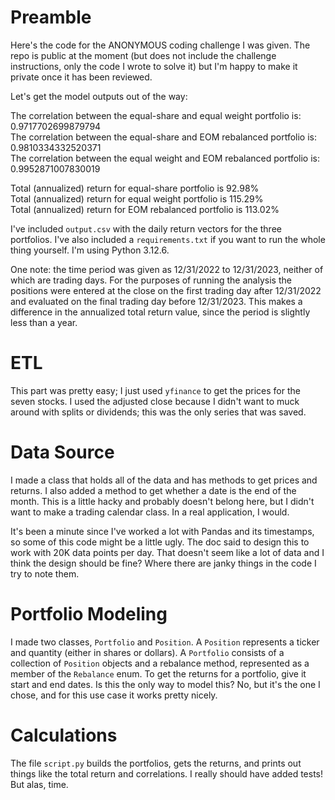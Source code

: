# Preamble

Here's the code for the ANONYMOUS coding challenge I was given.  The repo is public at the moment (but does not include the challenge instructions, only the code I wrote to solve it) but I'm happy to make it private once it has been reviewed.

Let's get the model outputs out of the way:

The correlation between the equal-share and equal weight portfolio is: 0.9717702699879794 \
The correlation between the equal-share and EOM rebalanced portfolio is: 0.9810334332520371 \
The correlation between the equal weight and EOM rebalanced portfolio is: 0.9952871007830019 

Total (annualized) return for equal-share portfolio is 92.98% \
Total (annualized) return for equal weight portfolio is 115.29% \
Total (annualized) return for EOM rebalanced portfolio is 113.02% 

I've included `output.csv` with the daily return vectors for the three portfolios.  I've also included a `requirements.txt` if you want to run the whole thing yourself.  I'm using Python 3.12.6.

One note: the time period was given as 12/31/2022 to 12/31/2023, neither of which are trading days.  For the purposes of running the analysis the positions were entered at the close on the first trading day after 12/31/2022 and evaluated on the final trading day before 12/31/2023.  This makes a difference in the annualized total return value, since the period is slightly less than a year.


# ETL

This part was pretty easy; I just used `yfinance` to get the prices for the seven stocks.  I used the adjusted close because I didn't want to muck around with splits or dividends; this was the only series that was saved.


# Data Source

I made a class that holds all of the data and has methods to get prices and returns.  I also added a method to get whether a date is the end of the month.  This is a little hacky and probably doesn't belong here, but I didn't want to make a trading calendar class.  In a real application, I would.

It's been a minute since I've worked a lot with Pandas and its timestamps, so some of this code might be a little ugly.  The doc said to design this to work with 20K data points per day.  That doesn't seem like a lot of data and I think the design should be fine?  Where there are janky things in the code I try to note them.


# Portfolio Modeling

I made two classes, `Portfolio` and `Position`.  A `Position` represents a ticker and quantity (either in shares or dollars).  A `Portfolio` consists of a collection of `Position` objects and a rebalance method, represented as a member of the `Rebalance` enum.  To get the returns for a portfolio, give it start and end dates.  Is this the only way to model this?  No, but it's the one I chose, and for this use case it works pretty nicely.


# Calculations

The file `script.py` builds the portfolios, gets the returns, and prints out things like the total return and correlations.  I really should have added tests!  But alas, time.

